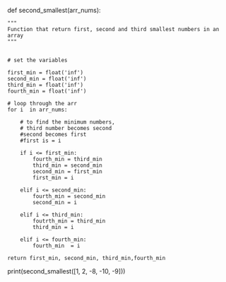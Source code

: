 def second_smallest(arr_nums):
    
    """
    Function that return first, second and third smallest numbers in an array 
    """
    
    
    # set the variables 
    
    first_min = float('inf')
    second_min = float('inf')
    third_min = float('inf')
    fourth_min = float('inf')
    
    # loop through the arr
    for i  in arr_nums:
        
        # to find the minimum numbers,
        # third number becomes second
        #second becomes first 
        #first is = i 
        
        if i <= first_min:
            fourth_min = third_min 
            third_min = second_min
            second_min = first_min
            first_min = i
        
        elif i <= second_min:
            fourth_min = second_min 
            second_min = i 
            
        elif i <= third_min:
            foutrth_min = third_min 
            third_min = i 
            
        elif i <= fourth_min:
            fourth_min  = i 

    return first_min, second_min, third_min,fourth_min

print(second_smallest([1, 2, -8, -10, -9]))
